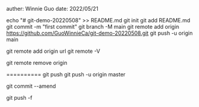 auther: Winnie Guo
date: 2022/05/21

echo "# git-demo-20220508" >> README.md
git init
git add README.md
git commit -m "first commit"
git branch -M main
git remote add origin https://github.com/GuoWinnieCa/git-demo-20220508.git
git push -u origin main


git remote add origin url
git remote -V

git remote remove origin

==========
git push
  git push
 -u origin master

git commit --amend
  
git push -f